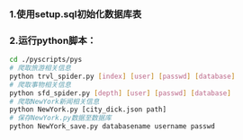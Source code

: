 ### 1.使用setup.sql初始化数据库表
### 2.运行python脚本：
```bash
cd ./pyscripts/pys
# 爬取旅游相关信息
python trvl_spider.py [index] [user] [passwd] [database]
# 爬取事物相关信息
python sfd_spider.py [depth] [user] [passwd] [database]
# 爬取NewYork新闻相关信息
python NewYork.py [city_dick.json path]
# 保存NewYork.py数据至数据库
python NewYork_save.py databasename username passwd
```
    